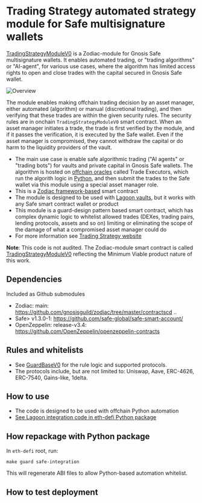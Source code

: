 # Trading Strategy automated strategy module for Safe multisignature wallets

[TradingStrategyModuleV0](./src/TradingStrategyModuleV0.sol) is a Zodiac-module for Gnosis Safe multisignature wallets.
It enables automated trading, or "trading algorithms" or "AI-agent", for various use cases,
where the algorithm has limited access rights to open and close trades with the capital secured in Gnosis Safe wallet.

![Overview](./docs/overview.svg)

The module enables making offchain trading decision by an asset manager, either automated (algorithm) or manual (discretional trading), and then verifying that these trades are within the given security rules. 
The security rules are in onchain `TradingStrategyModuleV0` smart contract. When an asset manager initiates a trade,
the trade is first verified by the module, and if it passes the verification, it is executed by the Safe wallet. 
Even if the asset manager is compromised, they cannot withdraw the capital or do harm to the liquidity providers of the vault. 

- The main use case is enable safe algorithmic trading ("AI agents" or "trading bots") for vaults and private capital in Gnosis Safe wallets.
  The algorithm is hosted on [offchain oracles](https://github.com/tradingstrategy-ai/trade-executor/) called Trade Executors,
  which run the algorith logic in [Python](https://tradingstrategy.ai/glossary/python), and then submit the trades
  to the Safe wallet via this module using a special asset manager role.
- This is a [Zodiac framework-based](https://github.com/gnosisguild/zodiac) smart contract 
- The module is designed to be used with [Lagoon vaults](https://tradingstrategy.ai/glossary/lagoon),
  but it works with any Safe smart contract wallet or product
- This module is a guard-design pattern based smart contract, which has complex dynamic 
  logic to whitelist allowed trades (DEXes, trading pairs, lending protocols, assets and so on)
  limiting or eliminating the scope of the damage of what a compromised asset manager could do
- For more information see [Trading Strategy website](https://tradingstrategy.ai)

**Note**: This code is not audited. The Zodiac-module smart contract is called [TradingStrategyModuleV0](./src/TradingStrategyModuleV0.sol) reflecting the Minimum Viable product nature of this work.

## Dependencies

Included as Github submodules

- Zodiac: main: https://github.com/gnosisguild/zodiac/tree/master/contractscd ..
- Safe> v1.3.0-1: https://github.com/safe-global/safe-smart-account/
- OpenZeppelin: release-v3.4: https://github.com/OpenZeppelin/openzeppelin-contracts

## Rules and whitelists

- See [GuardBaseV0](../guard/src/GuardV0Base.sol) for the rule logic and supported protocols. 
- The protocols include, but are not limited to: Uniswap, Aave, ERC-4626, ERC-7540, Gains-like, 1delta. 

## How to use

- The code is designed to be used with offchain Python automation
- [See Lagoon integration code in eth-defi Python package](https://web3-ethereum-defi.readthedocs.io/api/lagoon/index.html)

## How repackage with Python package

In `eth-defi` root, run:

```shell
make guard safe-integration
```

This will regenerate ABI files to allow Python-based automation whitelist. 

## How to test deployment

```shell

```

